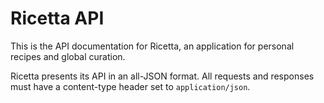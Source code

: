 # Ricetta API

This is the API documentation for Ricetta, an application for personal recipes and global curation.

Ricetta presents its API in an all-JSON format. All requests and responses must have a content-type header set to `application/json`.
